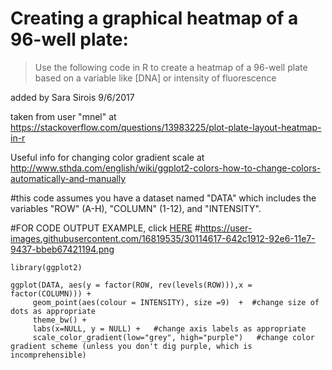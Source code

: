 Creating a graphical heatmap of a 96-well plate:
==============================================================

>Use the following code in R to create a heatmap of a 96-well plate based on a variable like [DNA] or intensity of fluorescence

added by Sara Sirois 9/6/2017

taken from user "mnel" at https://stackoverflow.com/questions/13983225/plot-plate-layout-heatmap-in-r

Useful info for changing color gradient scale at http://www.sthda.com/english/wiki/ggplot2-colors-how-to-change-colors-automatically-and-manually

#this code assumes you have a dataset named "DATA" which includes the variables "ROW" (A-H), "COLUMN" (1-12), and "INTENSITY".

#FOR CODE OUTPUT EXAMPLE, click [HERE](https://user-images.githubusercontent.com/16819535/30114617-642c1912-92e6-11e7-9437-bbeb67421194.png)
#https://user-images.githubusercontent.com/16819535/30114617-642c1912-92e6-11e7-9437-bbeb67421194.png

```
library(ggplot2)

ggplot(DATA, aes(y = factor(ROW, rev(levels(ROW))),x = factor(COLUMN))) + 
     geom_point(aes(colour = INTENSITY), size =9)  +  #change size of dots as appropriate
     theme_bw() + 
     labs(x=NULL, y = NULL) +   #change axis labels as appropriate
     scale_color_gradient(low="grey", high="purple")   #change color gradient scheme (unless you don't dig purple, which is incomprehensible)
     
```

